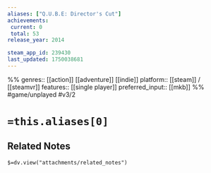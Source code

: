 ```yaml
---
aliases: ["Q.U.B.E: Director's Cut"]
achievements:
 current: 0
 total: 53
release_year: 2014

steam_app_id: 239430
last_updated: 1750038681
---
```

%%
genres:: [[action]] [[adventure]] [[indie]]
platform:: [[steam]] / [[steamvr]]
features:: [[single player]]
preferred_input:: [[mkb]]
%%
#game/unplayed
#v3/2

# `=this.aliases[0]`
## Related Notes
`$=dv.view("attachments/related_notes")`